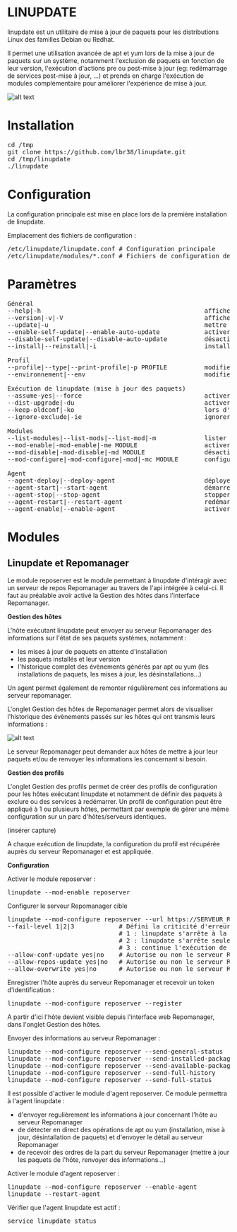
<h1>LINUPDATE</h1>

linupdate est un utilitaire de mise à jour de paquets pour les distributions Linux des familles Debian ou Redhat.

Il permet une utilisation avancée de apt et yum lors de la mise à jour de paquets sur un système, notamment l'exclusion de paquets en fonction de leur version, l'exécution d'actions pre ou post-mise à jour (eg: redémarrage de services post-mise à jour, ...) et prends en charge l'exécution de modules complémentaire pour améliorer l'expérience de mise à jour.

![alt text](https://github.com/lbr38/repomanager-docs/blob/main/screenshots/linupdate/linupdate-1.png?raw=true)

<h1>Installation</h1>

<pre>
cd /tmp
git clone https://github.com/lbr38/linupdate.git
cd /tmp/linupdate
./linupdate
</pre>

<h1>Configuration</h1>

La configuration principale est mise en place lors de la première installation de linupdate. 

Emplacement des fichiers de configuration :

<pre>
/etc/linupdate/linupdate.conf # Configuration principale
/etc/linupdate/modules/*.conf # Fichiers de configuration des modules
</pre>

<h1>Paramètres</h1>

<pre>
Général
--help|-h                                            afficher l'aide
--version|-v|-V                                      afficher la version
--update|-u                                          mettre à jour manuellement linupdate vers la dernière version
--enable-self-update|--enable-auto-update            activer la mise à jour automatique de linupdate
--disable-self-update|--disable-auto-update          désactiver la mise à jour automatique de linupdate
--install|--reinstall|-i                             installe ou réinstalle linupdate (entraine la suppression complète de l'installation actuelle)

Profil
--profile|--type|--print-profile|-p PROFILE          modifier le profil de configuration de l'hôte ou l'afficher (si rien n'est précisé)
--environnement|--env                                modifier l'environnement de l'hôte ou l'afficher (si rien n'est précisé)

Exécution de linupdate (mise à jour des paquets)
--assume-yes|--force                                 activer 'assume yes' (répondre 'yes' à chaque confirmation)
--dist-upgrade|-du                                   activer le paramètre dist-upgrade (Debian uniquement)
--keep-oldconf|-ko                                   lors d'une mise à jour impactant des fichiers de configurations, conserve l'ancien fichier de configuration plutôt que l'écraser (Debian uniquement)
--ignore-exclude|-ie                                 ignorer temporairement les exclusions de paquets configurées (met à jour tous les paquets disponibles)

Modules
--list-modules|--list-mods|--list-mod|-m             lister les modules disponibles
--mod-enable|-mod-enable|-me MODULE                  activer le module spécifié
--mod-disable|-mod-disable|-md MODULE                désactiver le module spécifié
--mod-configure|-mod-configure|-mod|-mc MODULE       configurer le module spécifié (en combinaison avec les commandes spécifiques du module, voir la documentation du module)

Agent
--agent-deploy|--deploy-agent                        déployer l'agent linupdate
--agent-start|--start-agent                          démarrer l'agent linupdate
--agent-stop|--stop-agent                            stopper l'agent linupdate
--agent-restart|--restart-agent                      redémarrer l'agent linupdate
--agent-enable|--enable-agent                        activer l'agent linupdate au démarrage
</pre>

<h1>Modules</h1>

<h2>Linupdate et Repomanager</h2>

Le module reposerver est le module permettant à linupdate d'intéragir avec un serveur de repos Repomanager au travers de l'api intégrée à celui-ci. Il faut au préalable avoir activé la Gestion des hôtes dans l'interface Repomanager.

<b>Gestion des hôtes</b>

L'hôte exécutant linupdate peut envoyer au serveur Repomanager des informations sur l'état de ses paquets systèmes, notamment :
- les mises à jour de paquets en attente d'installation
- les paquets installés et leur version
- l'historique complet des évènements générés par apt ou yum (les installations de paquets, les mises à jour, les désinstallations...)

Un agent permet également de remonter régulièrement ces informations au serveur repomanager.

L'onglet Gestion des hôtes de Repomanager permet alors de visualiser l'historique des évènements passés sur les hôtes qui ont transmis leurs informations :

![alt text](https://github.com/lbr38/repomanager-docs/blob/main/screenshots/linupdate/linupdate-repomanager-4.png?raw=true)

Le serveur Repomanager peut demander aux hôtes de mettre à jour leur paquets et/ou de renvoyer les informations les concernant si besoin.


<b>Gestion des profils</b>

L'onglet Gestion des profils permet de créer des profils de configuration pour les hôtes exécutant linupdate et notamment de définir des paquets à exclure ou des services à redémarrer. Un profil de configuration peut être appliqué à 1 ou plusieurs hôtes, permettant par exemple de gérer une même configuration sur un parc d'hôtes/serveurs identiques.

(insérer capture)

A chaque exécution de linupdate, la configuration du profil est récupérée auprès du serveur Repomanager et est appliquée.

<b>Configuration</b>

Activer le module reposerver :

<pre>
linupdate --mod-enable reposerver
</pre>

Configurer le serveur Repomanager cible

<pre>
linupdate --mod-configure reposerver --url https://SERVEUR_REPOMANAGER --fail-level 3 --allow-conf-update yes --allow-repos-update yes --allow-overwrite no
--fail-level 1|2|3            # Défini la criticité d'erreur du module (entre 1 et 3).
                              # 1 : linupdate s'arrête à la moindre erreur (module désactivé, le serveur ne gère pas le même OS, erreur mineure, critique)
                              # 2 : linupdate s'arrête seulement en cas d'erreur critique (continue en cas d'erreur mineure)
                              # 3 : continue l'exécution de linupdate même en cas d'erreur critique (eg: impossible de récupérer le profil de configuration auprès de Repomanager)
--allow-conf-update yes|no    # Autorise ou non le serveur Repomanager à définir les paquets à exclure sur l'hôte
--allow-repos-update yes|no   # Autorise ou non le serveur Repomanager à définir les fichiers de repos (.repo ou .list) à installer sur l'hôte
--allow-overwrite yes|no      # Autorise ou non le serveur Repomanager à modifier les deux paramètres précédents (yes ou no)
</pre>

Enregistrer l'hôte auprès du serveur Repomanager et recevoir un token d'identification :

<pre>
linupdate --mod-configure reposerver --register
</pre>

A partir d'ici l'hôte devient visible depuis l'interface web Repomanager, dans l'onglet Gestion des hôtes.

Envoyer des informations au serveur Repomanager :

<pre>
linupdate --mod-configure reposerver --send-general-status              # Envoyer les informations générales concernant l'hôte (ip, profil, environnement) 
linupdate --mod-configure reposerver --send-installed-packages-status   # Envoyer la liste des paquets installés sur l'hôte et leur version
linupdate --mod-configure reposerver --send-available-packages-status   # Envoyer la liste des mises à jour disponibles sur l'hôte et leur version
linupdate --mod-configure reposerver --send-full-history                # Envoyer l'historique complet des actions exécutées sur l'hôte (paquets installés, mis à jour, désinstallés)
linupdate --mod-configure reposerver --send-full-status                 # Exécute les 4 actions précédentes à la suite
</pre>

Il est possible d'activer le module d'agent reposerver. Ce module permettra à l'agent linupdate :
- d'envoyer regulièrement les informations à jour concernant l'hôte au serveur Repomanager
- de détecter en direct des opérations de apt ou yum (installation, mise à jour, désintallation de paquets) et d'envoyer le détail au serveur Repomanager
- de recevoir des ordres de la part du serveur Repomanager (mettre à jour les paquets de l'hôte, renvoyer des informations...)

Activer le module d'agent reposerver :

<pre>
linupdate --mod-configure reposerver --enable-agent
linupdate --restart-agent
</pre>

Vérifier que l'agent linupdate est actif :

<pre>
service linupdate status
</pre>